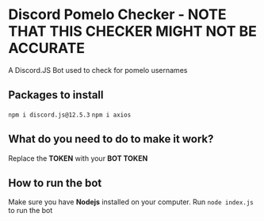 # Discord Pomelo Checker - NOTE THAT THIS CHECKER MIGHT NOT BE ACCURATE
A Discord.JS Bot used to check for pomelo usernames


## Packages to install
`npm i discord.js@12.5.3`
`npm i axios`

## What do you need to do to make it work?
Replace the **TOKEN** with your **BOT TOKEN**

## How to run the bot
Make sure you have **Nodejs** installed on your computer. Run `node index.js` to run the bot 
